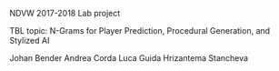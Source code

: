 NDVW 2017-2018 Lab project

TBL topic: N-Grams for Player Prediction, Procedural Generation, and Stylized AI

Johan Bender
Andrea Corda
Luca Guida
Hrizantema Stancheva
